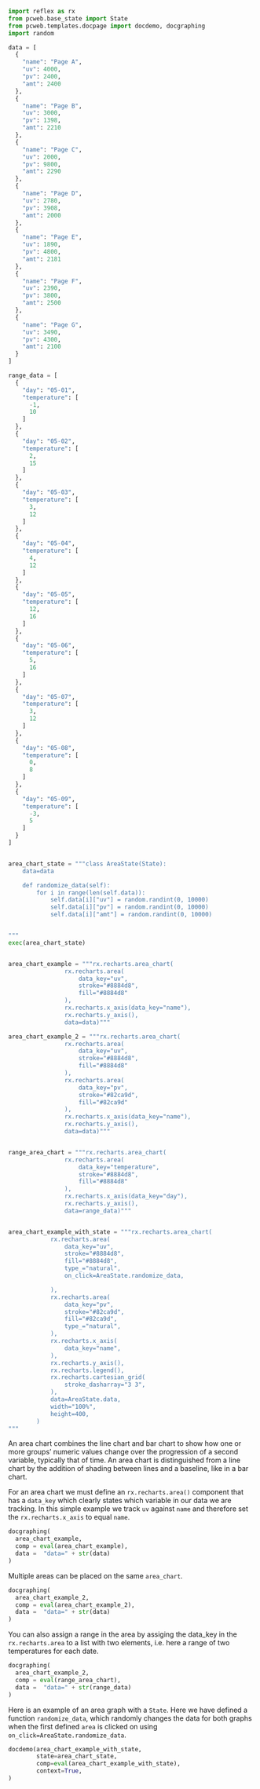 ```python exec
import reflex as rx
from pcweb.base_state import State
from pcweb.templates.docpage import docdemo, docgraphing
import random

data = [
  {
    "name": "Page A",
    "uv": 4000,
    "pv": 2400,
    "amt": 2400
  },
  {
    "name": "Page B",
    "uv": 3000,
    "pv": 1398,
    "amt": 2210
  },
  {
    "name": "Page C",
    "uv": 2000,
    "pv": 9800,
    "amt": 2290
  },
  {
    "name": "Page D",
    "uv": 2780,
    "pv": 3908,
    "amt": 2000
  },
  {
    "name": "Page E",
    "uv": 1890,
    "pv": 4800,
    "amt": 2181
  },
  {
    "name": "Page F",
    "uv": 2390,
    "pv": 3800,
    "amt": 2500
  },
  {
    "name": "Page G",
    "uv": 3490,
    "pv": 4300,
    "amt": 2100
  }
]

range_data = [
  {
    "day": "05-01",
    "temperature": [
      -1,
      10
    ]
  },
  {
    "day": "05-02",
    "temperature": [
      2,
      15
    ]
  },
  {
    "day": "05-03",
    "temperature": [
      3,
      12
    ]
  },
  {
    "day": "05-04",
    "temperature": [
      4,
      12
    ]
  },
  {
    "day": "05-05",
    "temperature": [
      12,
      16
    ]
  },
  {
    "day": "05-06",
    "temperature": [
      5,
      16
    ]
  },
  {
    "day": "05-07",
    "temperature": [
      3,
      12
    ]
  },
  {
    "day": "05-08",
    "temperature": [
      0,
      8
    ]
  },
  {
    "day": "05-09",
    "temperature": [
      -3,
      5
    ]
  }
]


area_chart_state = """class AreaState(State):
    data=data

    def randomize_data(self):
        for i in range(len(self.data)):
            self.data[i]["uv"] = random.randint(0, 10000)
            self.data[i]["pv"] = random.randint(0, 10000)
            self.data[i]["amt"] = random.randint(0, 10000)


"""
exec(area_chart_state)


area_chart_example = """rx.recharts.area_chart(
                rx.recharts.area(
                    data_key="uv",
                    stroke="#8884d8",
                    fill="#8884d8"
                ), 
                rx.recharts.x_axis(data_key="name"), 
                rx.recharts.y_axis(),
                data=data)"""

area_chart_example_2 = """rx.recharts.area_chart(
                rx.recharts.area(
                    data_key="uv",
                    stroke="#8884d8",
                    fill="#8884d8"
                ), 
                rx.recharts.area(
                    data_key="pv",
                    stroke="#82ca9d",
                    fill="#82ca9d"
                ), 
                rx.recharts.x_axis(data_key="name"), 
                rx.recharts.y_axis(),
                data=data)"""


range_area_chart = """rx.recharts.area_chart(
                rx.recharts.area(
                    data_key="temperature",
                    stroke="#8884d8",
                    fill="#8884d8"
                ), 
                rx.recharts.x_axis(data_key="day"), 
                rx.recharts.y_axis(),
                data=range_data)"""


area_chart_example_with_state = """rx.recharts.area_chart(
            rx.recharts.area(
                data_key="uv",
                stroke="#8884d8",
                fill="#8884d8",
                type_="natural",
                on_click=AreaState.randomize_data,

            ),
            rx.recharts.area(
                data_key="pv",
                stroke="#82ca9d", 
                fill="#82ca9d",
                type_="natural",
            ),
            rx.recharts.x_axis(
                data_key="name",
            ),
            rx.recharts.y_axis(), 
            rx.recharts.legend(),
            rx.recharts.cartesian_grid(
                stroke_dasharray="3 3",
            ),
            data=AreaState.data,
            width="100%",
            height=400,
        ) 
"""

```

An area chart combines the line chart and bar chart to show how one or more groups’ numeric values change over the progression of a second variable, typically that of time. An area chart is distinguished from a line chart by the addition of shading between lines and a baseline, like in a bar chart.

For an area chart we must define an `rx.recharts.area()` component that has a `data_key` which clearly states which variable in our data we are tracking. In this simple example we track `uv` against `name` and therefore set the `rx.recharts.x_axis` to equal `name`.

```python eval
docgraphing(
  area_chart_example, 
  comp = eval(area_chart_example),
  data =  "data=" + str(data)
)
```

Multiple areas can be placed on the same `area_chart`.

```python eval
docgraphing(
  area_chart_example_2, 
  comp = eval(area_chart_example_2),
  data =  "data=" + str(data)
)
```

You can also assign a range in the area by assiging the data_key in the `rx.recharts.area` to a list with two elements, i.e. here a range of two temperatures for each date.

```python eval
docgraphing(
  area_chart_example_2, 
  comp = eval(range_area_chart),
  data =  "data=" + str(range_data)
)
```

Here is an example of an area graph with a `State`. Here we have defined a function `randomize_data`, which randomly changes the data for both graphs when the first defined `area` is clicked on using `on_click=AreaState.randomize_data`.

```python eval
docdemo(area_chart_example_with_state,
        state=area_chart_state,
        comp=eval(area_chart_example_with_state),
        context=True,
)
```